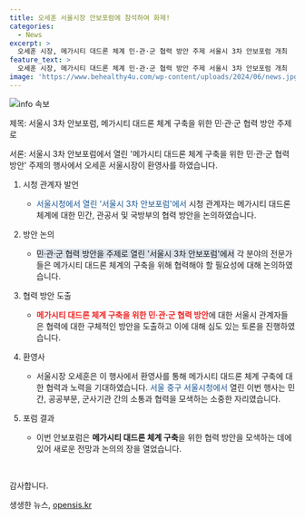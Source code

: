 ```yaml
---
title: 오세훈 서울시장 안보포럼에 참석하여 화제!
categories:
  - News
excerpt: >
  오세훈 시장, 메가시티 대드론 체계 민·관·군 협력 방안 주제 서울시 3차 안보포럼 개최  오세훈 서울시장이 24일 메가시티 대드론 체계 구축을 위한 협력 방안을 논의하기 위해 서울시 3차 안보포럼을 열었다. 이번 행사는 민간, 공공, 군사 부문의 협력을 강조하며 안보 분야에서의 혁신을 모색하고 있다.
feature_text: >
  오세훈 시장, 메가시티 대드론 체계 민·관·군 협력 방안 주제 서울시 3차 안보포럼 개최  오세훈 서울시장이 24일 메가시티 대드론 체계 구축을 위한 협력 방안을 논의하기 위해 서울시 3차 안보포럼을 열었다. 이번 행사는 민간, 공공, 군사 부문의 협력을 강조하며 안보 분야에서의 혁신을 모색하고 있다.
image: 'https://www.behealthy4u.com/wp-content/uploads/2024/06/news.jpg'
---
```


<p><img src="https://www.behealthy4u.com/wp-content/uploads/2024/06/news.jpg" alt="info 속보" /></p>

<p>제목: 서울시 3차 안보포럼, 메가시티 대드론 체계 구축을 위한 민·관·군 협력 방안 주제로</p>

<p>서론: 
서울시 3차 안보포럼에서 열린 '메가시티 대드론 체계 구축을 위한 민·관·군 협력 방안' 주제의 행사에서 오세훈 서울시장이 환영사를 하였습니다.</p>

<ol>
<li><p>시청 관계자 발언</p>

<ul>
<li><span style="color: #1a5490;">서울시청에서 열린 '서울시 3차 안보포럼'에서</span> 시청 관계자는 메가시티 대드론 체계에 대한 민간, 관공서 및 국방부의 협력 방안을 논의하였습니다.</li>
</ul></li>
<li><p>방안 논의</p>

<ul>
<li><span style="background-color: #21538527;">민·관·군 협력 방안을 주제로 열린 '서울시 3차 안보포럼'에서</span> 각 분야의 전문가들은 메가시티 대드론 체계의 구축을 위해 협력해야 할 필요성에 대해 논의하였습니다.</li>
</ul></li>
<li><p>협력 방안 도출</p>

<ul>
<li><b><span style="color: #ee2323;">메가시티 대드론 체계 구축을 위한 민·관·군 협력 방안</span></b>에 대한 서울시 관계자들은 협력에 대한 구체적인 방안을 도출하고 이에 대해 심도 있는 토론을 진행하였습니다.</li>
</ul></li>
<li><p>환영사</p>

<ul>
<li>서울시장 오세훈은 이 행사에서 환영사를 통해 메가시티 대드론 체계 구축에 대한 협력과 노력을 기대하였습니다. <span style="color: #1a5490;">서울 중구 서울시청에서</span> 열린 이번 행사는 민간, 공공부문, 군사기관 간의 소통과 협력을 모색하는 소중한 자리였습니다.</li>
</ul></li>
<li><p>포럼 결과</p>

<ul>
<li>이번 안보포럼은 <b>메가시티 대드론 체계 구축</b>을 위한 협력 방안을 모색하는 데에 있어 새로운 전망과 논의의 장을 열었습니다.</li>
</ul></li>
</ol>

<p data-ke-size="size16">&nbsp;</p>

<p>감사합니다.</p>
생생한 뉴스, <a href="https://opensis.kr" rel="dofollow">opensis.kr</a>


